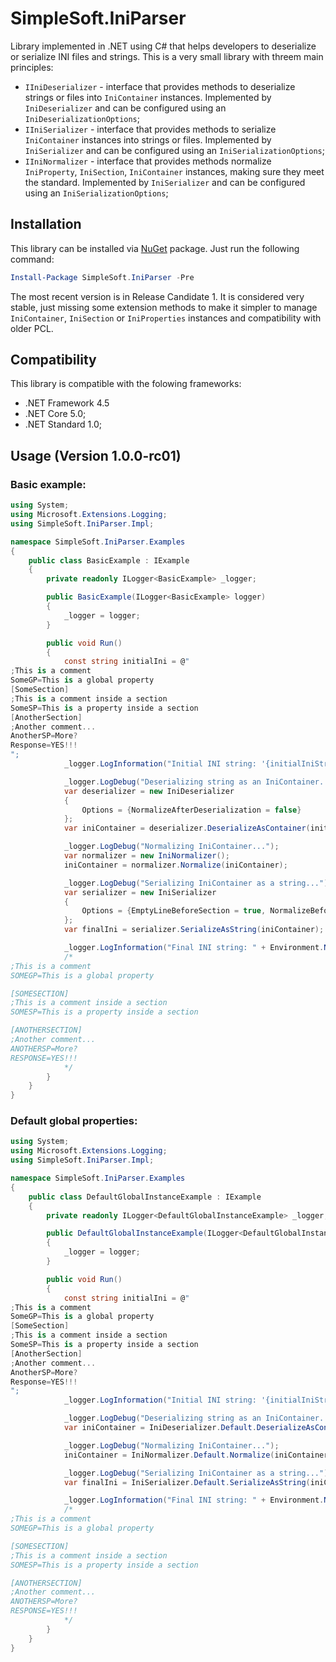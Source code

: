 # SimpleSoft.IniParser
Library implemented in .NET using C# that helps developers to deserialize or serialize INI files and strings. This is a very small library with threem main principles:

* `IIniDeserializer` - interface that provides methods to deserialize strings or files into `IniContainer` instances. Implemented by `IniDeserializer` and can be configured using an `IniDeserializationOptions`;
* `IIniSerializer` - interface that provides methods to serialize `IniContainer` instances into strings or files. Implemented by `IniSerializer` and can be configured using an `IniSerializationOptions`;
* `IIniNormalizer` - interface that provides methods normalize `IniProperty`, `IniSection`, `IniContainer` instances, making sure they meet the standard. Implemented by `IniSerializer` and can be configured using an `IniSerializationOptions`;

## Installation 
This library can be installed via [NuGet](https://www.nuget.org/packages/SimpleSoft.IniParser) package. Just run the following command:

```powershell
Install-Package SimpleSoft.IniParser -Pre
```
The most recent version is in Release Candidate 1. It is considered very stable, just missing some extension methods to make it simpler to manage `IniContainer`, `IniSection` or `IniProperties` instances and compatibility with older PCL.

## Compatibility

This library is compatible with the folowing frameworks:

* .NET Framework 4.5
* .NET Core 5.0;
* .NET Standard 1.0;

## Usage (Version 1.0.0-rc01)

### Basic example:

```csharp
using System;
using Microsoft.Extensions.Logging;
using SimpleSoft.IniParser.Impl;

namespace SimpleSoft.IniParser.Examples
{
    public class BasicExample : IExample
    {
        private readonly ILogger<BasicExample> _logger;

        public BasicExample(ILogger<BasicExample> logger)
        {
            _logger = logger;
        }

        public void Run()
        {
            const string initialIni = @"
;This is a comment
SomeGP=This is a global property
[SomeSection]
;This is a comment inside a section
SomeSP=This is a property inside a section
[AnotherSection]
;Another comment...
AnotherSP=More?
Response=YES!!!
";
            _logger.LogInformation("Initial INI string: '{initialIniString}'", initialIni);

            _logger.LogDebug("Deserializing string as an IniContainer...");
            var deserializer = new IniDeserializer
            {
                Options = {NormalizeAfterDeserialization = false}
            };
            var iniContainer = deserializer.DeserializeAsContainer(initialIni);

            _logger.LogDebug("Normalizing IniContainer...");
            var normalizer = new IniNormalizer();
            iniContainer = normalizer.Normalize(iniContainer);

            _logger.LogDebug("Serializing IniContainer as a string...");
            var serializer = new IniSerializer
            {
                Options = {EmptyLineBeforeSection = true, NormalizeBeforeSerialization = false}
            };
            var finalIni = serializer.SerializeAsString(iniContainer);

            _logger.LogInformation("Final INI string: " + Environment.NewLine + "'{finalIniString}'", finalIni);
            /*
;This is a comment
SOMEGP=This is a global property

[SOMESECTION]
;This is a comment inside a section
SOMESP=This is a property inside a section

[ANOTHERSECTION]
;Another comment...
ANOTHERSP=More?
RESPONSE=YES!!!
            */
        }
    }
}

```

### Default global properties:

```csharp
using System;
using Microsoft.Extensions.Logging;
using SimpleSoft.IniParser.Impl;

namespace SimpleSoft.IniParser.Examples
{
    public class DefaultGlobalInstanceExample : IExample
    {
        private readonly ILogger<DefaultGlobalInstanceExample> _logger;

        public DefaultGlobalInstanceExample(ILogger<DefaultGlobalInstanceExample> logger)
        {
            _logger = logger;
        }

        public void Run()
        {
            const string initialIni = @"
;This is a comment
SomeGP=This is a global property
[SomeSection]
;This is a comment inside a section
SomeSP=This is a property inside a section
[AnotherSection]
;Another comment...
AnotherSP=More?
Response=YES!!!
";
            _logger.LogInformation("Initial INI string: '{initialIniString}'", initialIni);

            _logger.LogDebug("Deserializing string as an IniContainer...");
            var iniContainer = IniDeserializer.Default.DeserializeAsContainer(initialIni);

            _logger.LogDebug("Normalizing IniContainer...");
            iniContainer = IniNormalizer.Default.Normalize(iniContainer);

            _logger.LogDebug("Serializing IniContainer as a string...");
            var finalIni = IniSerializer.Default.SerializeAsString(iniContainer);

            _logger.LogInformation("Final INI string: " + Environment.NewLine + "'{finalIniString}'", finalIni);
            /*
;This is a comment
SOMEGP=This is a global property

[SOMESECTION]
;This is a comment inside a section
SOMESP=This is a property inside a section

[ANOTHERSECTION]
;Another comment...
ANOTHERSP=More?
RESPONSE=YES!!!
            */
        }
    }
}

```

